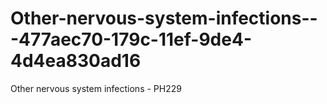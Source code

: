 # Other-nervous-system-infections---477aec70-179c-11ef-9de4-4d4ea830ad16
Other nervous system infections - PH229
